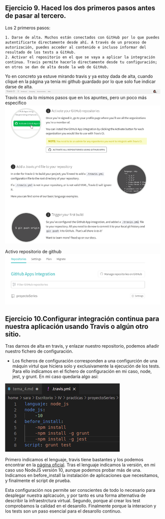 ## Ejercicio 9. Haced los dos primeros pasos antes de pasar al tercero.
Los 2 primeros pasos:

    1. Darse de alta. Muchos están conectados con GitHub por lo que puedes autentificarte directamente desde ahí. A través de un proceso de autorización, puedes acceder al contenido e incluso informar del resultado de los tests a GitHub.
    2. Activar el repositorio en el que se vaya a aplicar la integración continua. Travis permite hacerlo directamente desde tu configuración; en otros se dan de alta desde la web de GitHub.

Yo en concreto ya estuve mirando travis y ya estoy dada de alta, cuando cliqué en la página ya tenia mi github guardado por lo que solo fue indicar darse de alta.
![](img/travis.png)
Travis nos da lo mismos pasos que en los apuntes, pero un poco más especifico
![](img/pasos_travis.png)

Activo repositorio de github
![](img/repo.png)


## Ejercicio 10.Configurar integración continua para nuestra aplicación usando Travis o algún otro sitio.
Tras darnos de alta en travis, y enlazar nuestro repositorio, podemos añadir nuestro fichero de configuración.
 - Los ficheros de configuración corresponden a una configurción de una máquin virtul que hiciera solo y exclusivamente la ejecución de los tests. Para ello indicamos en el fichero de configuración en mi caso, node, jest, y grunt.
En mi caso quedaría algo así:

![](img/configuracion_travis.png)

Primero indicamos el lenguaje, travis tiene bastantes y los podemos encontrar en la [página oficial](https://docs.travis-ci.com/user/tutorial/). Tras el lenguaje indicamos la versión, en mi caso uso NodeJS versión 10, aunque podemos probar más de una.
 Indicamos en before_install la instalación de aplicaciones que necesitamos, y finalmente el script de prueba.

Esta configuración nos permite ser conscientes de todo lo necesario para desplegar nuestra aplcacuón, y por tanto es una forma alternativa de describir la infraestrctura virtual. Segundo, porque al crear los test comprobamos la calidad en el desarollo. Finalmente porque la interacion y los tests son un paso esencial para el desarollo continuo.
